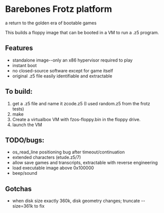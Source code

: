 # Barebones Frotz platform

a return to the golden era of bootable games

This builds a floppy image that can be booted in a VM to run a .z5 program.

## Features

* standalone image--only an x86 hypervisor required to play
* instant boot
* no closed-source software except for game itself
* original .z5 file easily identifiable and extractable

## To build:

1. get a .z5 file and name it zcode.z5 (I used random.z5 from the frotz tests)
2. make
3. Create a virtualbox VM with fzos-floppy.bin in the floppy drive.
4. launch the VM

## TODO/bugs:

* os_read_line positioning bug after timeout/continuation
* extended characters (etude.z5/7)
* allow save games and transcripts, extractable with reverse engineering
* load executable image above 0x100000
* beep/sound

## Gotchas

* when disk size exactly 360k, disk geometry changes; truncate --size=361k to fix

